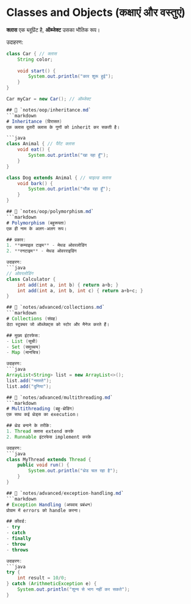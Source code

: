 # Classes and Objects (कक्षाएं और वस्तुएं)
**क्लास** एक ब्लूप्रिंट है, **ऑब्जेक्ट** उसका भौतिक रूप।

उदाहरण:
```java
class Car { // क्लास
    String color;
    
    void start() {
        System.out.println("कार शुरू हुई");
    }
}

Car myCar = new Car(); // ऑब्जेक्ट

## 📁 `notes/oop/inheritance.md`
```markdown
# Inheritance (विरासत)
एक क्लास दूसरी क्लास के गुणों को inherit कर सकती है।

```java
class Animal { // पैरेंट क्लास
    void eat() {
        System.out.println("खा रहा हूँ");
    }
}

class Dog extends Animal { // चाइल्ड क्लास
    void bark() {
        System.out.println("भौंक रहा हूँ");
    }
}

## 📁 `notes/oop/polymorphism.md`
```markdown
# Polymorphism (बहुरूपता)
एक ही नाम के अलग-अलग रूप।

## प्रकार:
1. **कम्पाइल टाइम** - मेथड ओवरलोडिंग
2. **रनटाइम** - मेथड ओवरराइडिंग

उदाहरण:
```java
// ओवरलोडिंग
class Calculator {
    int add(int a, int b) { return a+b; }
    int add(int a, int b, int c) { return a+b+c; }
}

## 📁 `notes/advanced/collections.md`
```markdown
# Collections (संग्रह)
डेटा स्ट्रक्चर जो ऑब्जेक्ट्स को स्टोर और मैनेज करते हैं।

## मुख्य इंटरफेस:
- List (सूची)
- Set (समुच्चय)
- Map (मानचित्र)

उदाहरण:
```java
ArrayList<String> list = new ArrayList<>();
list.add("नमस्ते");
list.add("दुनिया");

## 📁 `notes/advanced/multithreading.md`
```markdown
# Multithreading (बहु-थ्रेडिंग)
एक साथ कई थ्रेड्स का execution।

## थ्रेड बनाने के तरीके:
1. Thread क्लास extend करके
2. Runnable इंटरफेस implement करके

उदाहरण:
```java
class MyThread extends Thread {
    public void run() {
        System.out.println("थ्रेड चल रहा है");
    }
}

## 📁 `notes/advanced/exception-handling.md`
```markdown
# Exception Handling (अपवाद प्रबंधन)
प्रोग्राम में errors को handle करना।

## कीवर्ड:
- try
- catch
- finally
- throw
- throws

उदाहरण:
```java
try {
    int result = 10/0;
} catch (ArithmeticException e) {
    System.out.println("शून्य से भाग नहीं कर सकते");
}
